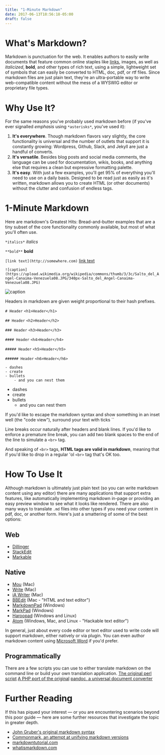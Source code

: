 ```yaml
---
title: "1-Minute Markdown"
date: 2017-06-13T18:56:18-05:00
draft: false
---
```


# What's Markdown?
Markdown is punctuation for the web. It enables authors to easily write documents that feature common online staples like [links](http://google.com), images, as well as *italicized*, **bold**, and other types of rich text, using a simple, lightweight set of symbols that can easily be converted to HTML, doc, pdf, or rtf files. Since markdown files are just plain text, they're an ultra-portable way to write web-compatible content without the mess of a WYSWIG editor or proprietary file types.

# Why Use It?
For the same reasons you've probably used markdown before (if you've ever signalled *emphasis* using `*asterisks*`, you've used it):

1. **It's everywhere**. Though markdown flavors vary slightly, the core functionality is universal and the number of outlets that support it is constantly growing: Wordpress, Github, Slack, and Jekyll are just a handful of converts.
2. **It's versatile**. Besides blog posts and social media comments, the language can be used for documentation, wikis, books, and anything else that requires a clean but expressive formatting palette.
3. **It's easy**. With just a few examples, you'll get 95% of everything you'll need to use on a daily basis. Designed to be read just as easily as it's written, markdown allows you to create HTML (or other documents) without the clutter and confusion of endless tags.

# 1-Minute Markdown
Here are markdown's Greatest Hits: Bread-and-butter examples that are a tiny subset of the core functionality commonly available, but most of what you'll often use.

`*italics*` *italics*

`**bold**` **bold**

`[link text](http://somewhere.com)` [link text](http://somewhere.com)

`![caption](https://upload.wikimedia.org/wikipedia/commons/thumb/3/3c/Salto_del_Angel-Canaima-Venezuela08.JPG/340px-Salto_del_Angel-Canaima-Venezuela08.JPG)`

![caption](https://upload.wikimedia.org/wikipedia/commons/thumb/3/3c/Salto_del_Angel-Canaima-Venezuela08.JPG/340px-Salto_del_Angel-Canaima-Venezuela08.JPG)

Headers in markdown are given weight proportional to their hash prefixes.

`# Header` `<h1>Header</h1>`

`## Header` `<h2>Header</h2>`

`### Header` `<h3>Header</h3>`

`#### Header` `<h4>Header</h4>`

`##### Header` `<h5>Header</h5>`

`###### Header` `<h6>Header</h6>`

````
- dashes
- create
- bullets
    - and you can nest them
````
- dashes
- create
- bullets
    - and you can nest them

If you'd like to escape the markdown syntax and show something in an inset well (the "code view"), surround your text with ticks ``

Line breaks occur naturally after headers and blank lines. If you'd like to enforce a premature line break, you can add two blank spaces to the end of the line to simulate a `<br>` tag.

And speaking of `<br>` tags, **HTML tags are valid in markdown**, meaning that if you'd like to drop in a regular 'ol `<br>` tag that's OK too.

# How To Use It
Although markdown is ultimately just plain text (so you can write markdown content using any editor) there are many applications that support extra features, like automatically implementing markdown in-page or providing an easy preview window to see what it looks like rendered. There are also many ways to translate `.md` files into other types if you need your content in pdf, doc, or another form. Here's just a smattering of some of the best options:

## Web
- [Dillinger](http://dillinger.io/)
- [StackEdit](https://stackedit.io/editor)
- [Markable](https://markable.in/)

## Native
- [Mou](http://25.io/mou/) (Mac)
- [Write](http://writeapp.net/) (Mac)
- [iA Writer](https://ia.net/writer/mac) (Mac)
- [BBEdit](http://www.barebones.com/products/bbedit/) (Mac - "HTML and text editor")
- [MarkdownPad](http://www.markdownpad.com/) (Windows)
- [MarkPad](http://code52.org/DownmarkerWPF/) (Windows)
- [Haroopad](http://pad.haroopress.com/) (Windows and Linux)
- [Atom](https://atom.io/) (Windows, Mac, and Linux - "Hackable text editor")

In general, just about every code editor or text editor used to write code will support markdown, either natively or via plugin.  You can even author markdown content using [Microsoft Word](http://www.writage.com/) if you'd prefer.

## Programmatically
There are a few scripts you can use to either translate markdown on the command line or build your own translation application.
[The original perl script](http://daringfireball.net/projects/markdown/)
[A PHP port of the original](https://michelf.ca/projects/php-markdown/)
[pandoc, a universal document converter](http://pandoc.org/)

# Further Reading
If this has piqued your interest &mdash; or you are encountering scenarios beyond this poor guide &mdash; here are some further resources that investigate the topic in greater depth.

- [John Gruber's original markdown syntax](http://daringfireball.net/projects/markdown/syntax)  
- [Commonmark, an attempt at unifying markdown versions](http://commonmark.org/)  
- [markdowntutorial.com](http://markdowntutorial.com/)  
- [whatismarkdown.com](http://whatismarkdown.com/)  